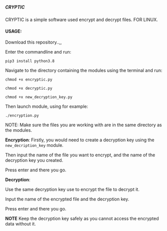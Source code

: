 ##### **CRYPTIC**


CRYPTIC is a simple software used encrypt and decrypt files. FOR LINUX.


#### **USAGE:**

Download this repository..,,

Enter the commandline and run:

`pip3 install python3.8`

Navigate to the directory containing the modules using the terminal and run:

`chmod +x encryptic.py`

`chmod +x decryptic.py`

`chmod +x new_decryption_key.py`

Then launch module, using for example:

`./encryption.py`


NOTE: Make sure the files you are working with are in the same directory as the modules.


**Encryption**: 
Firstly, you would need to create a decryption key using the `new_decription_key` module.

Then input the name of the file you want to encrypt, and the name of the decryption key you created.

Press enter and there you go.


**Decryption**: 

Use the same decryption key use to encrypt the file to decrypt it.

Input the name of the encrypted file and the decryption key.

Press enter and there you go.

**NOTE**
Keep the decryption key safely as you cannot access the encrypted data without it.